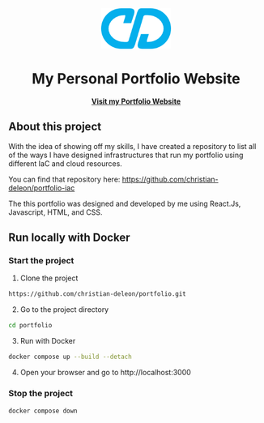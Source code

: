 <div align="center">
  <a href="https://christiandeleon.me/">
    <img src="images/logo192.png" alt="Logo" height="80">
  </a>

   <h1 align="center">My Personal Portfolio Website</h1>
   <a href="https://christiandeleon.me/"><strong>Visit my Portfolio Website</strong></a>

</div>

## About this project

With the idea of showing off my skills, I have created a repository to list all of the ways I have designed infrastructures that run my portfolio using different IaC and cloud resources.

You can find that repository here: https://github.com/christian-deleon/portfolio-iac

The this portfolio was designed and developed by me using React.Js, Javascript, HTML, and CSS.

## Run locally with Docker

### Start the project

1. Clone the project

  ```bash
  https://github.com/christian-deleon/portfolio.git
  ```

2. Go to the project directory

  ```bash
  cd portfolio
  ```

3. Run with Docker

  ```bash
  docker compose up --build --detach
  ```

4. Open your browser and go to http://localhost:3000

### Stop the project

  ```bash
  docker compose down
  ```
